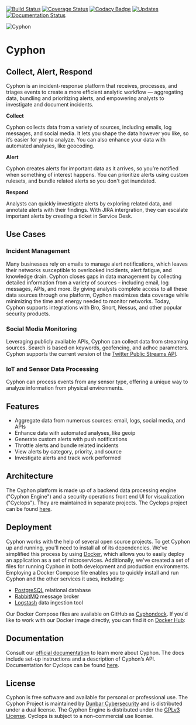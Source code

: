 [![Build Status](https://travis-ci.org/dunbarcyber/cyphon.svg?branch=master)](https://travis-ci.org/dunbarcyber/cyphon) [![Coverage Status](https://coveralls.io/repos/github/dunbarcyber/cyphon/badge.svg?maxAge=0)](https://coveralls.io/github/dunbarcyber/cyphon) [![Codacy Badge](https://api.codacy.com/project/badge/Grade/c77cf13e942d465389978df70278c2ad)](https://www.codacy.com/app/lhadjchikh/cyphon?utm_source=github.com&amp;utm_medium=referral&amp;utm_content=dunbarcyber/cyphon&amp;utm_campaign=Badge_Grade) [![Updates](https://pyup.io/repos/github/dunbarcyber/cyphon/shield.svg)](https://pyup.io/repos/github/dunbarcyber/cyphon/) [![Documentation Status](https://readthedocs.org/projects/cyphon/badge/?version=latest)](http://cyphon.readthedocs.io/en/latest/?badge=latest)

![Cyphon](https://github.com/dunbarcyber/cyphon/blob/master/docs/source/_static/images/cyphon-logo.png)

# Cyphon

## Collect, Alert, Respond

Cyphon is an incident-response platform that receives, processes, and triages events to create a more efficient analytic workflow — aggregating data, bundling and prioritizing alerts, and empowering analysts to investigate and document incidents.

**Collect**

Cyphon collects data from a variety of sources, including emails, log messages, and social media. It lets you shape the data however you like, so it’s easier for you to analyze. You can also enhance your data with automated analyses, like geocoding.

**Alert**

Cyphon creates alerts for important data as it arrives, so you’re notified when something of interest happens. You can prioritize alerts using custom rulesets, and bundle related alerts so you don't get inundated.

**Respond**

Analysts can quickly investigate alerts by exploring related data, and annotate alerts with their findings. With JIRA intergration, they can escalate important alerts by creating a ticket in Service Desk.


## Use Cases

### Incident Management

Many businesses rely on emails to manage alert notifications, which leaves their networks susceptible to overlooked incidents, alert fatigue, and knowledge drain. Cyphon closes gaps in data management by collecting detailed information from a variety of sources – including email, log messages, APIs, and more. By giving analysts complete access to all these data sources through one platform, Cyphon maximizes data coverage while minimizing the time and energy needed to monitor networks. Today, Cyphon supports integrations with Bro, Snort, Nessus, and other popular security products.

### Social Media Monitoring

Leveraging publicly available APIs, Cyphon can collect data from streaming sources. Search is based on keywords, geofencing, and adhoc parameters. Cyphon supports the current version of the [Twitter Public Streams API](https://dev.twitter.com/streaming/public).

### IoT and Sensor Data Processing

Cyphon can process events from any sensor type, offering a unique way to analyze information from physical environments.  


## Features

* Aggregate data from numerous sources: email, logs, social media, and APIs
* Enhance data with automated analyses, like geoip
* Generate custom alerts with push notifications
* Throttle alerts and bundle related incidents
* View alerts by category, priority, and source
* Investigate alerts and track work performed


## Architecture

The Cyphon platform is made up of a backend data processing engine ("Cyphon Engine") and a security operations front end UI for visualization ("Cyclops"). They are maintained in separate projects. The Cyclops project can be found [here](https://github.com/dunbarcyber/cyclops).


## Deployment

Cyphon works with the help of several open source projects. To get Cyphon up and running, you'll need to install all of its dependencies. We've simplified this process by using [Docker](https://www.docker.com/), which allows you to easily deploy an application as a set of microservices. Additionally, we've created a set of files for running Cyphon in both development and production environments. Employing a Docker Compose file enables you to quickly install and run Cyphon and the other services it uses, including:

* [PostgreSQL](https://www.postgresql.org/) relational database
* [RabbitMQ](https://www.rabbitmq.com/) message broker
* [Logstash](https://www.elastic.co/products/logstash/) data ingestion tool

Our Docker Compose files are available on GitHub as [Cyphondock](https://github.com/dunbarcyber/cyphondock). If you'd like to work with our Docker image directly, you can find it on [Docker Hub](https://hub.docker.com/r/dunbar/cyphon/):


## Documentation

Consult our [official documentation](http://cyphon.readthedocs.io/en/latest/index.html) to learn more about Cyphon. The docs include set-up instructions and a description of Cyphon’s API. Documentation for Cyclops can be found [here](http://cyphon-ui.readthedocs.io/en/latest/index.html).


## License

Cyphon is free software and available for personal or professional use. The Cyphon Project is maintained by [Dunbar Cybersecurity](http://dunbararmored.com/security-solutions/cybersecurity) and is distributed under a dual license. The Cyphon Engine is distributed under the [GPLv3 License](https://www.gnu.org/licenses/gpl-3.0.en.html). Cyclops is subject to a non-commercial use license.
